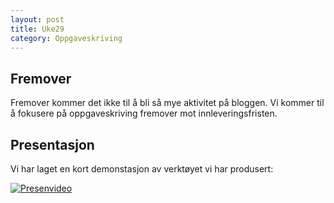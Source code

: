 ```yaml
---
layout: post
title: Uke29
category: Oppgaveskriving
---
```

## Fremover
Fremover kommer det ikke til å bli så mye aktivitet på bloggen. Vi kommer til å fokusere på
oppgaveskriving fremover mot innleveringsfristen.

## Presentasjon
Vi har laget en kort demonstasjon av verktøyet vi har produsert:

[![Presenvideo](https://i.ytimg.com/vi/490dOmkPXRM/hqdefault.jpg?sqp=-oaymwEXCPYBEIoBSFryq4qpAwkIARUAAIhCGAE=&rs=AOn4CLC36pQfIEdaGhFwGM2pzpMt5KftMg)](https://www.youtube.com/watch?v=490dOmkPXRM&feature=youtu.be)
